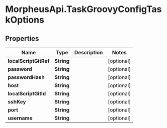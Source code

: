 # MorpheusApi.TaskGroovyConfigTaskOptions

## Properties

Name | Type | Description | Notes
------------ | ------------- | ------------- | -------------
**localScriptGitRef** | **String** |  | [optional] 
**password** | **String** |  | [optional] 
**passwordHash** | **String** |  | [optional] 
**host** | **String** |  | [optional] 
**localScriptGitId** | **String** |  | [optional] 
**sshKey** | **String** |  | [optional] 
**port** | **String** |  | [optional] 
**username** | **String** |  | [optional] 



